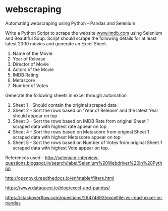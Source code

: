 # webscraping
Automating webscraping using Python - Pandas and Selenium

Write a Python Script to scrape the website www.imdb.com using Selenium and Beautiful Soup. Script should scrape the following details
for at least latest 2000 movies and generate an Excel Sheet.

1. Name of the Movie
2. Year of Release
3. Director of Movie
4. Actors of the Movie
5. IMDB Rating
6. Metascore
7. Number of Votes

Generate the following sheets in excel through automation

1. Sheet 1 - Should contain the original scraped data
2. Sheet 2 - Sort the rows based on 'Year of Release' and the latest Year should appear on top
3. Sheet 3 - Sort the rows based on IMDB Rate from original Sheet 1 scraped data with highest rate appear on top
4. Sheet 4 - Sort the rows based on Metascore from original Sheet 1 scraped data with highest Metascore appear on top
5. Sheet 5 - Sort the rows based on Number of Votes from original Sheet 1 scraped data with highest Vote appear on top.


References used -
http://selenium-interview-questions.blogspot.in/search/label/Selenium%20Webdriver%20in%20Python

http://openpyxl.readthedocs.io/en/stable/filters.html

https://www.dataquest.io/blog/excel-and-pandas/

https://stackoverflow.com/questions/26474693/excelfile-vs-read-excel-in-pandas

